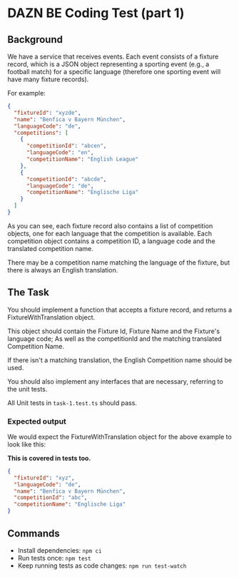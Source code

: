 # DAZN BE Coding Test (part 1)

## Background

We have a service that receives events. Each event consists of a fixture record, which is a JSON object representing a sporting event (e.g., a football match) for a specific language (therefore one sporting event will have many fixture records).

For example:

```json
{
  "fixtureId": "xyzde",
  "name": "Benfica v Bayern München",
  "languageCode": "de",
  "competitions": [
    {
      "competitionId": "abcen",
      "languageCode": "en",
      "competitionName": "English League"
    },
    {
      "competitionId": "abcde",
      "languageCode": "de",
      "competitionName": "Englische Liga"
    }
  ]
}
```

As you can see, each fixture record also contains a list of competition objects, one for each language that the competition is available. Each competition object contains a competition ID, a language code and the translated competition name.

There may be a competition name matching the language of the fixture, but there is always an English translation.

## The Task

You should implement a function that accepts a fixture record, and returns a FixtureWithTranslation object.

This object should contain the Fixture Id, Fixture Name and the Fixture's language code; As well as the competitionId and the matching translated Competition Name.

If there isn't a matching translation, the English Competition name should be used. 

You should also implement any interfaces that are necessary, referring to the unit tests.

All Unit tests in `task-1.test.ts` should pass.

### Expected output

We would expect the FixtureWithTranslation object for the above example to look like this:

__This is covered in tests too.__

```json
{
  "fixtureId": "xyz",
  "languageCode": "de",
  "name": "Benfica v Bayern München",
  "competitionId": "abc",
  "competitionName": "Englische Liga"
}
```

## Commands

 * Install dependencies: `npm ci`
 * Run tests once: `npm test`
 * Keep running tests as code changes: `npm run test-watch`

